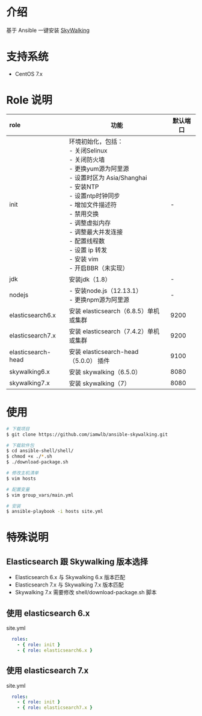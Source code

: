 # 介绍
基于 Ansible 一键安装 [SkyWalking](http://skywalking.apache.org)

# 支持系统

- CentOS 7.x

# Role 说明

| role | 功能 | 默认端口 | 
| :---- | ---- | ---- | 
| init | 环境初始化，包括：<br>- 关闭Selinux<br>- 关闭防火墙<br>- 更换yum源为阿里源<br>- 设置时区为 Asia/Shanghai<br>- 安装NTP<br>- 设置ntp时钟同步<br>- 增加文件描述符<br>- 禁用交换<br>- 调整虚拟内存<br>- 调整最大并发连接<br>- 配置线程数<br>- 设置 ip 转发<br>- 安装 vim<br>- 开启BBR（未实现） | - | 
| jdk | 安装jdk（1.8） | - | 
| nodejs | - 安装node.js（12.13.1）<br>- 更换npm源为阿里源 | - | 
| elasticsearch6.x | 安装 elasticsearch（6.8.5）单机或集群 | 9200 | 
| elasticsearch7.x | 安装 elasticsearch（7.4.2）单机或集群 | 9200 | 
| elasticsearch-head | 安装 elasticsearch-head（5.0.0） 插件 | 9100 | 
| skywalking6.x | 安装 skywalking（6.5.0） | 8080 | 
| skywalking7.x | 安装 skywalking（7） | 8080 | 

# 使用
```bash
# 下载项目
$ git clone https://github.com/iamwlb/ansible-skywalking.git

# 下载软件包
$ cd ansible-shell/shell/
$ chmod +x ./*.sh
$ ./download-package.sh

# 修改主机清单
$ vim hosts

# 配置变量
$ vim group_vars/main.yml

# 安装
$ ansible-playbook -i hosts site.yml
```

# 特殊说明

## Elasticsearch 跟 Skywalking 版本选择

- Elasticsearch 6.x 与 Skywalking 6.x 版本匹配
- Elasticsearch 7.x 与 Skywalking 7.x 版本匹配
- Skywalking 7.x 需要修改 shell/download-package.sh 脚本

## 使用 elasticsearch 6.x
site.yml
```yaml
  roles: 
    - { role: init }
    - { role: elasticsearch6.x }
```
## 使用 elasticsearch 7.x
site.yml
```yaml
  roles: 
    - { role: init }
    - { role: elasticsearch7.x }
```

